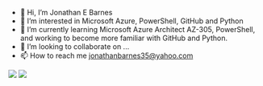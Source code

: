 - 👋 Hi, I’m Jonathan E Barnes
- 👀 I’m interested in Microsoft Azure, PowerShell, GitHub and Python
- 🌱 I’m currently learning Microsoft Azure Architect AZ-305, PowerShell, and working to become more familiar with GitHub and Python.
- 💞️ I’m looking to collaborate on ...
- 📫 How to reach me jonathanbarnes35@yahoo.com

<!---
johnnyboy273369/johnnyboy273369 is a ✨ special ✨ repository because its `README.md` (this file) appears on your GitHub profile.
You can click the Preview link to take a look at your changes.
--->

<html>
 <head>
 </head>
 <body>
  <img src="https://www.gizmodo.com.au/content/uploads/sites/2/2015/01/27/ofugqvne1mllpp0pyqyp.gif"> 
</body>
</html>




	

<html>
 <head>
 </head>
 <body>
  <img src="https://images.wsj.net/im-313885?width=860&height=574.gif"> 
</body>
</html>
